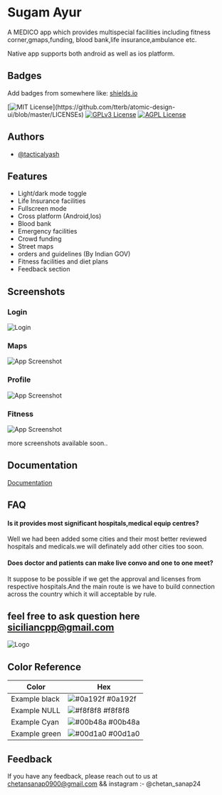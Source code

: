 
# Sugam Ayur

A MEDICO app which provides multispecial facilities including fitness corner,gmaps,funding, blood bank,life insurance,ambulance etc.

Native app supports both android as well as ios platform.

## Badges

Add badges from somewhere like: [shields.io](https://shields.io/)

[![MIT License](https://img.shields.io/apm/l/atomic-design-ui.svg?)](https://github.com/tterb/atomic-design-ui/blob/master/LICENSEs)
[![GPLv3 License](https://img.shields.io/badge/License-GPL%20v3-yellow.svg)](https://opensource.org/licenses/)
[![AGPL License](https://img.shields.io/badge/license-AGPL-blue.svg)](http://www.gnu.org/licenses/agpl-3.0)


## Authors

- [@tacticalyash ](https://www.github.com/tacticalyash)


## Features

- Light/dark mode toggle
- Life Insurance facilities
- Fullscreen mode
- Cross platform (Android,Ios)
- Blood bank
- Emergency facilities
- Crowd funding
- Street maps
- orders and guidelines (By Indian GOV)
- Fitness facilities and diet plans
- Feedback section


## Screenshots
### Login
![Login](https://github.com/tacticalyash/pract/blob/main/assets/screenshots/su_login.png)

### Maps
![App Screenshot](https://github.com/tacticalyash/pract/blob/main/assets/screenshots/su_maps.png)

### Profile
![App Screenshot](https://github.com/tacticalyash/pract/blob/main/assets/screenshots/sug_profile.png)

### Fitness
![App Screenshot](https://github.com/tacticalyash/pract/blob/main/assets/screenshots/su_fitness.png)

more screenshots available soon..



## Documentation

[Documentation](https://linktodocumentation)


## FAQ

#### Is it provides most significant hospitals,medical equip centres? 

Well we had been added some cities and their most better reviewed hospitals and medicals.we will definately add other cities too soon.

#### Does doctor and patients can make live convo and one to one meet?

It suppose to be possible if we get the approval and licenses from respective hospitals.And the main route is we have to build connection across the country which it will acceptable by rule.

## feel free to ask question here siciliancpp@gmail.com


![Logo](https://github.com/tacticalyash/pract/blob/main/assets/screenshots/su_login.png)


## Color Reference

| Color             | Hex                                                                |
| ----------------- | ------------------------------------------------------------------ |
| Example black | ![#0a192f](https://via.placeholder.com/10/0a192f?text=+) #0a192f |
| Example NULL | ![#f8f8f8](https://via.placeholder.com/10/f8f8f8?text=+) #f8f8f8 |
| Example Cyan | ![#00b48a](https://via.placeholder.com/10/00b48a?text=+) #00b48a |
| Example green | ![#00d1a0](https://via.placeholder.com/10/00b48a?text=+) #00d1a0 |


## Feedback

If you have any feedback, please reach out to us at chetansanap0900@gmail.com && instagram :- @chetan_sanap24

